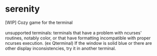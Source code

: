 # serenity
[WIP] Cozy game for the terminal\
\
unsupported terminals: terminals that have a problem with ncurses' routines, notably color, or that have formatting incompatible with proper ncurses execution. (ex Qterminal) If the window is solid blue or there are other display inconsistencies, try it in another terminal.
